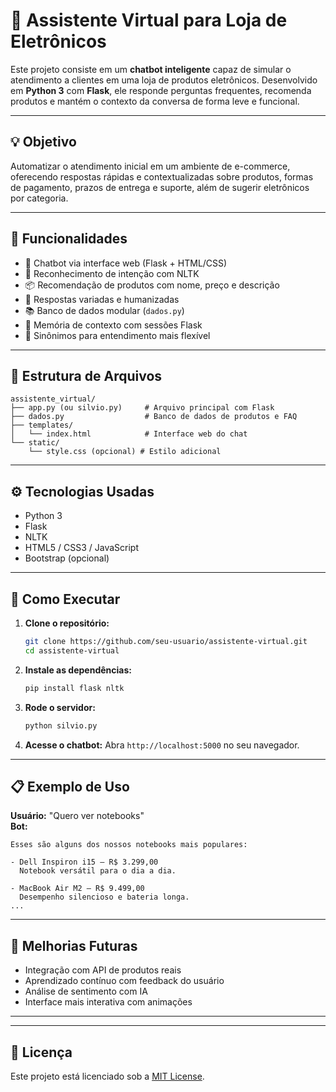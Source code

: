 
# 🛒 Assistente Virtual para Loja de Eletrônicos

Este projeto consiste em um **chatbot inteligente** capaz de simular o atendimento a clientes em uma loja de produtos eletrônicos. Desenvolvido em **Python 3** com **Flask**, ele responde perguntas frequentes, recomenda produtos e mantém o contexto da conversa de forma leve e funcional.

---

## 💡 Objetivo

Automatizar o atendimento inicial em um ambiente de e-commerce, oferecendo respostas rápidas e contextualizadas sobre produtos, formas de pagamento, prazos de entrega e suporte, além de sugerir eletrônicos por categoria.

---

## 🚀 Funcionalidades

- 🤖 Chatbot via interface web (Flask + HTML/CSS)
- 🧠 Reconhecimento de intenção com NLTK
- 📦 Recomendação de produtos com nome, preço e descrição
- 💬 Respostas variadas e humanizadas
- 📚 Banco de dados modular (`dados.py`)
- 🔁 Memória de contexto com sessões Flask
- 🎯 Sinônimos para entendimento mais flexível

---

## 📂 Estrutura de Arquivos

```
assistente_virtual/
├── app.py (ou silvio.py)     # Arquivo principal com Flask
├── dados.py                  # Banco de dados de produtos e FAQ
├── templates/
│   └── index.html            # Interface web do chat
└── static/
    └── style.css (opcional) # Estilo adicional
```

---

## ⚙️ Tecnologias Usadas

- Python 3
- Flask
- NLTK
- HTML5 / CSS3 / JavaScript
- Bootstrap (opcional)

---

## 🔧 Como Executar

1. **Clone o repositório:**
   ```bash
   git clone https://github.com/seu-usuario/assistente-virtual.git
   cd assistente-virtual
   ```

2. **Instale as dependências:**
   ```bash
   pip install flask nltk
   ```

3. **Rode o servidor:**
   ```bash
   python silvio.py
   ```

4. **Acesse o chatbot:**
   Abra `http://localhost:5000` no seu navegador.

---

## 📋 Exemplo de Uso

**Usuário:** "Quero ver notebooks"  
**Bot:**  
```
Esses são alguns dos nossos notebooks mais populares:

- Dell Inspiron i15 — R$ 3.299,00
  Notebook versátil para o dia a dia.

- MacBook Air M2 — R$ 9.499,00
  Desempenho silencioso e bateria longa.
...
```

---

## 📌 Melhorias Futuras

- Integração com API de produtos reais
- Aprendizado contínuo com feedback do usuário
- Análise de sentimento com IA
- Interface mais interativa com animações

---

---

## 📝 Licença

Este projeto está licenciado sob a [MIT License](LICENSE).
